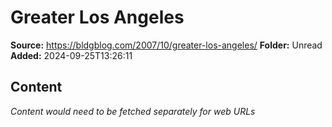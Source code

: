 # Greater Los Angeles

**Source:** https://bldgblog.com/2007/10/greater-los-angeles/
**Folder:** Unread
**Added:** 2024-09-25T13:26:11




## Content
*Content would need to be fetched separately for web URLs*
